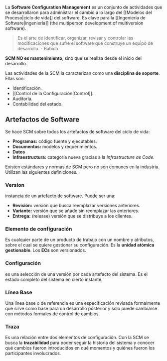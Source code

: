 La **Software Configuration Management** es un conjunto de actividades que se desarrollaron para administrar el cambio a lo largo del [[Modelos del Proceso|ciclo de vida]] del software. Es clave para la [[Ingeniería de Software|ingeniería]] (the multiperson development of multiversion software).

> Es el arte de identificar, organizar, revisar y controlar las modificaciones que sufre el software que construye un equipo de desarrollo. - Babich

**SCM NO es mantenimiento**, sino que se realiza desde el inicio del desarrollo.

Las actividades de la SCM la caracterizan como una **disciplina de soporte**. Ellas son:

- Identificación.
- [[Control de la Configuración|Control]].
- Auditoría.
- Contabilidad del estado.

## Artefactos de Software

Se hace SCM sobre todos los artefactos de software del ciclo de vida:

- **Programas:** código fuente y ejecutables.
- **Documentos:** modelos y requerimientos.
- **Datos**
- **Infraestructura:** categoría nueva gracias a la _Infrastructure as Code_.

Existen estándares y normas de SCM pero no son comunes en la industria. Utilizan las siguientes definiciones.

### Version

instancia de un artefacto de software. Puede ser una:

- **Revisión:** versión que busca reemplazar versiones anteriores.
- **Variante:** versión que se añade sin reemplazar las anteriores.
- **Entrega:** (release) versión que se distribuye a los clientes.

### Elemento de configuración

Es cualquier parte de un producto de trabajo con un nombre y atributos, sobre el cual se quiere gestionar su configuración. Es la **unidad atómica gestionable**. Los **ECs** son versionados.

### Configuración

es una selección de una versión por cada artefacto del sistema. Es el estado completo del sistema en cierto instante.

### Línea Base

Una línea base o de referencia es una especificación revisada formalmente que sirve como base para un desarrollo posterior y solo puede cambiarse con métodos formales de control de cambios.

### Traza

Es una relación entre dos elementos de configuración. Con la SCM se busca la **trazabilidad** para poder seguir la historia del sistema y conocer qué cambios fueron introducidos en qué momentos y quiénes fueron los participantes involucrados.
